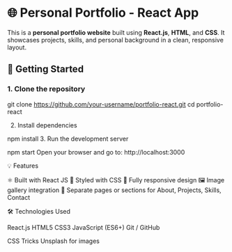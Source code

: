 # 🌐 Personal Portfolio - React App

This is a **personal portfolio website** built using **React.js**, **HTML**, and **CSS**. It showcases projects, skills, and personal background in a clean, responsive layout.


## 🚀 Getting Started

### 1. Clone the repository

git clone https://github.com/your-username/portfolio-react.git
cd portfolio-react

2. Install dependencies

npm install
3. Run the development server

npm start
Open your browser and go to:
http://localhost:3000

💡 Features

⚛️ Built with React JS
🎨 Styled with CSS
📱 Fully responsive design
🖼️ Image gallery integration
📄 Separate pages or sections for About, Projects, Skills, Contact

🛠 Technologies Used

React.js
HTML5
CSS3
JavaScript (ES6+)
Git / GitHub

CSS Tricks
Unsplash for images

